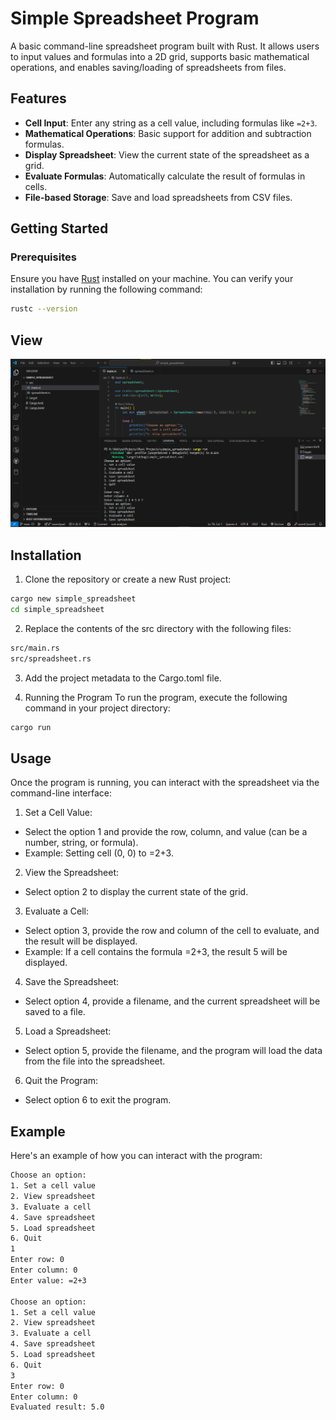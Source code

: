# Simple Spreadsheet Program

A basic command-line spreadsheet program built with Rust. It allows users to input values and formulas into a 2D grid, supports basic mathematical operations, and enables saving/loading of spreadsheets from files.

## Features

- **Cell Input**: Enter any string as a cell value, including formulas like `=2+3`.
- **Mathematical Operations**: Basic support for addition and subtraction formulas.
- **Display Spreadsheet**: View the current state of the spreadsheet as a grid.
- **Evaluate Formulas**: Automatically calculate the result of formulas in cells.
- **File-based Storage**: Save and load spreadsheets from CSV files.

## Getting Started

### Prerequisites

Ensure you have [Rust](https://www.rust-lang.org/tools/install) installed on your machine. You can verify your installation by running the following command:

```bash
rustc --version
```

## View
![Project Logo](static/view.png)

## Installation
1. Clone the repository or create a new Rust project:

```bash
cargo new simple_spreadsheet
cd simple_spreadsheet
```
2. Replace the contents of the src directory with the following files:

```bash
src/main.rs
src/spreadsheet.rs
```
3. Add the project metadata to the Cargo.toml file.

4. Running the Program
To run the program, execute the following command in your project directory:

```bash
cargo run
```

## Usage
Once the program is running, you can interact with the spreadsheet via the command-line interface:

1. Set a Cell Value:

- Select the option 1 and provide the row, column, and value (can be a number, string, or formula).
- Example: Setting cell (0, 0) to =2+3.

2. View the Spreadsheet:

- Select option 2 to display the current state of the grid.
  
3. Evaluate a Cell:

- Select option 3, provide the row and column of the cell to evaluate, and the result will be displayed.
- Example: If a cell contains the formula =2+3, the result 5 will be displayed.

4. Save the Spreadsheet:

- Select option 4, provide a filename, and the current spreadsheet will be saved to a file.

5. Load a Spreadsheet:

- Select option 5, provide the filename, and the program will load the data from the file into the spreadsheet.

6. Quit the Program:

- Select option 6 to exit the program.
  
## Example
Here's an example of how you can interact with the program:
```bash
Choose an option:
1. Set a cell value
2. View spreadsheet
3. Evaluate a cell
4. Save spreadsheet
5. Load spreadsheet
6. Quit
1
Enter row: 0
Enter column: 0
Enter value: =2+3

Choose an option:
1. Set a cell value
2. View spreadsheet
3. Evaluate a cell
4. Save spreadsheet
5. Load spreadsheet
6. Quit
3
Enter row: 0
Enter column: 0
Evaluated result: 5.0
```
